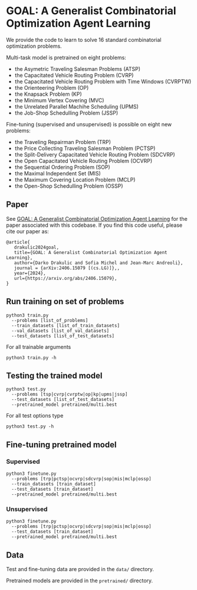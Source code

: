# GOAL: A Generalist Combinatorial Optimization Agent Learning

We provide the code to learn to solve 16 standard combinatorial optimization problems.

Multi-task model is pretrained on eight problems:
* the Asymetric Traveling Salesman Problems (ATSP)
* the Capacitated Vehicle Routing Problem (CVRP)
* the Capacitated Vehicle Routing Problem with Time Windows (CVRPTW)
* the Orienteering Problem (OP)
* the Knapsack Problem (KP)
* the Minimum Vertex Covering (MVC)
* the Unrelated Parallel Machihe Scheduling (UPMS)
* the Job-Shop Schedulling Problem (JSSP)

Fine-tuning (supervised and unsupervised) is possible on eight new problems:
* the Traveling Repairman Problem (TRP)
* the Price Collecting Traveling Salesman Problem (PCTSP)
* the Split-Delivery Capacitated Vehicle Routing Problem (SDCVRP)
* the Open Capacitated Vehicle Routing Problem (OCVRP)
* the Sequential Ordering Problem (SOP)
* the Maximal Independent Set (MIS)
* the Maximum Covering Location Problem (MCLP)
* the Open-Shop Schedulling Problem (OSSP)


## Paper
See [GOAL: A Generalist Combinatorial Optimization Agent Learning](https://arxiv.org/abs/2406.15079) for the paper associated with this codebase.
If you find this code useful, please cite our paper as: 

 ``` 
@article{
    drakulic2024goal,
    title={GOAL: A Generalist Combinatorial Optimization Agent Learning},
    author={Darko Drakulic and Sofia Michel and Jean-Marc Andreoli},
    journal = {arXiv:2406.15079 [(cs.LG)]},,
    year={2024},
    url={https://arxiv.org/abs/2406.15079},
}
``` 


## Run training on set of problems

```
python3 train.py 
  --problems [list_of_problems] 
  --train_datasets [list_of_train_datasets] 
  --val_datasets [list_of_val_datasets] 
  --test_datasets [list_of_test_datasets]
```

For all trainable arguments
```
python3 train.py -h
```

## Testing the trained model

```
python3 test.py 
  --problems [tsp|cvrp|cvrptw|op|kp|upms|jssp] 
  --test_datasets [list_of_test_datasets]
  --pretrained_model pretrained/multi.best
```

For all test options type
```
python3 test.py -h
```

## Fine-tuning pretrained model

### Supervised
```
python3 finetune.py
  --problems [trp|pctsp|ocvrp|sdcvrp|sop|mis|mclp|ossp]
  --train_datasets [train_dataset]
  --test_datasets [train_dataset]
  --pretrained_model pretrained/multi.best
```

### Unsupervised
```
python3 finetune.py
  --problems [trp|pctsp|ocvrp|sdcvrp|sop|mis|mclp|ossp]
  --test_datasets [train_dataset]
  --pretrained_model pretrained/multi.best
```

## Data
Test and fine-tuning data are provided in the ```data/``` directory.

Pretrained models are provided in the ```pretrained/``` directory. 

